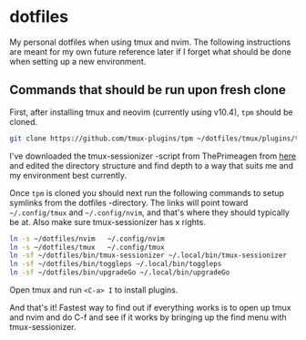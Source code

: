 # dotfiles
My personal dotfiles when using tmux and nvim. The following instructions are
meant for my own future reference later if I forget what should be done when
setting up a new environment.

## Commands that should be run upon fresh clone
First, after installing tmux and neovim (currently using v10.4), `tpm` should
be cloned.
```bash
git clone https://github.com/tmux-plugins/tpm ~/dotfiles/tmux/plugins/tpm
```

I've downloaded the tmux-sessionizer -script from ThePrimeagen from [here](https://github.com/ThePrimeagen/.dotfiles/blob/master/bin/.local/scripts/tmux-sessionizer)
and edited the directory structure and find depth to a way that suits me
and my environment best currently.

Once `tpm` is cloned you should next run the following commands to setup symlinks
from the dotfiles -directory. The links will point toward `~/.config/tmux` and
`~/.config/nvim`, and that's where they should typically be at. Also make sure
tmux-sessionizer has x rights.

```bash
ln -s ~/dotfiles/nvim   ~/.config/nvim
ln -s ~/dotfiles/tmux   ~/.config/tmux
ln -sf ~/dotfiles/bin/tmux-sessionizer ~/.local/bin/tmux-sessionizer
ln -sf ~/dotfiles/bin/toggleps ~/.local/bin/toggleps
ln -sf ~/dotfiles/bin/upgradeGo ~/.local/bin/upgradeGo
```

Open tmux and run `<C-a> I` to install plugins.

And that's it! Fastest way to find out if everything works is to open up tmux and nvim
and do C-f and see if it works by bringing up the find menu with tmux-sessionizer.
